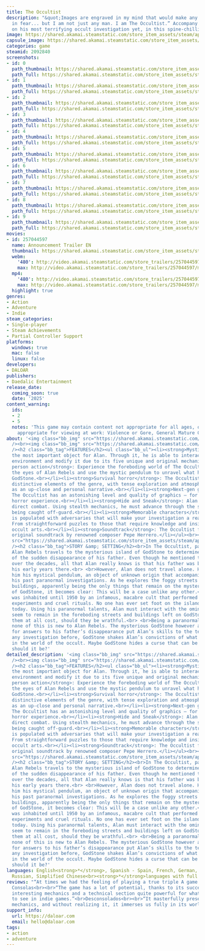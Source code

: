 ```yaml
---
title: The Occultist
description: "&quot;Images are engraved in my mind that would make any man tremble
  in fear... but I am not just any man. I am The Occultist.” Accompany Alan Rebels
  on his most terrifying occult investigation yet, in this spine-chilling horror experience."
image: https://shared.akamai.steamstatic.com/store_item_assets/steam/apps/2092840/header.jpg?t=1723125939
capsule_image: https://shared.akamai.steamstatic.com/store_item_assets/steam/apps/2092840/capsule_231x87.jpg?t=1723125939
categories: game
steamid: 2092840
screenshots:
- id: 0
  path_thumbnail: https://shared.akamai.steamstatic.com/store_item_assets/steam/apps/2092840/ss_0babeb4209bf05645f8d43a6f06411d8ac71add6.600x338.jpg?t=1723125939
  path_full: https://shared.akamai.steamstatic.com/store_item_assets/steam/apps/2092840/ss_0babeb4209bf05645f8d43a6f06411d8ac71add6.1920x1080.jpg?t=1723125939
- id: 1
  path_thumbnail: https://shared.akamai.steamstatic.com/store_item_assets/steam/apps/2092840/ss_afcd4d171f83df384969fb0fd075ade6d107f161.600x338.jpg?t=1723125939
  path_full: https://shared.akamai.steamstatic.com/store_item_assets/steam/apps/2092840/ss_afcd4d171f83df384969fb0fd075ade6d107f161.1920x1080.jpg?t=1723125939
- id: 2
  path_thumbnail: https://shared.akamai.steamstatic.com/store_item_assets/steam/apps/2092840/ss_601172c31ab279938186988b471b49d917f0f64c.600x338.jpg?t=1723125939
  path_full: https://shared.akamai.steamstatic.com/store_item_assets/steam/apps/2092840/ss_601172c31ab279938186988b471b49d917f0f64c.1920x1080.jpg?t=1723125939
- id: 3
  path_thumbnail: https://shared.akamai.steamstatic.com/store_item_assets/steam/apps/2092840/ss_dc7c90848c4eef0c4225f139fd7eff82953cd436.600x338.jpg?t=1723125939
  path_full: https://shared.akamai.steamstatic.com/store_item_assets/steam/apps/2092840/ss_dc7c90848c4eef0c4225f139fd7eff82953cd436.1920x1080.jpg?t=1723125939
- id: 4
  path_thumbnail: https://shared.akamai.steamstatic.com/store_item_assets/steam/apps/2092840/ss_e2d70aaae4bf73176830c9ddb727422cc3214682.600x338.jpg?t=1723125939
  path_full: https://shared.akamai.steamstatic.com/store_item_assets/steam/apps/2092840/ss_e2d70aaae4bf73176830c9ddb727422cc3214682.1920x1080.jpg?t=1723125939
- id: 5
  path_thumbnail: https://shared.akamai.steamstatic.com/store_item_assets/steam/apps/2092840/ss_864f4be66fd9d0f5da7f382291c64cee7ba7cca2.600x338.jpg?t=1723125939
  path_full: https://shared.akamai.steamstatic.com/store_item_assets/steam/apps/2092840/ss_864f4be66fd9d0f5da7f382291c64cee7ba7cca2.1920x1080.jpg?t=1723125939
- id: 6
  path_thumbnail: https://shared.akamai.steamstatic.com/store_item_assets/steam/apps/2092840/ss_ceb3ca3c559d6ab443d226eeccfbef726679e005.600x338.jpg?t=1723125939
  path_full: https://shared.akamai.steamstatic.com/store_item_assets/steam/apps/2092840/ss_ceb3ca3c559d6ab443d226eeccfbef726679e005.1920x1080.jpg?t=1723125939
- id: 7
  path_thumbnail: https://shared.akamai.steamstatic.com/store_item_assets/steam/apps/2092840/ss_bcca678334178366495c07fac27ee3cf0e2631b6.600x338.jpg?t=1723125939
  path_full: https://shared.akamai.steamstatic.com/store_item_assets/steam/apps/2092840/ss_bcca678334178366495c07fac27ee3cf0e2631b6.1920x1080.jpg?t=1723125939
- id: 8
  path_thumbnail: https://shared.akamai.steamstatic.com/store_item_assets/steam/apps/2092840/ss_41409c34734721e27117f181432f25853d523de4.600x338.jpg?t=1723125939
  path_full: https://shared.akamai.steamstatic.com/store_item_assets/steam/apps/2092840/ss_41409c34734721e27117f181432f25853d523de4.1920x1080.jpg?t=1723125939
- id: 9
  path_thumbnail: https://shared.akamai.steamstatic.com/store_item_assets/steam/apps/2092840/ss_9f2f6c361f6e747805786368b945339efbd17254.600x338.jpg?t=1723125939
  path_full: https://shared.akamai.steamstatic.com/store_item_assets/steam/apps/2092840/ss_9f2f6c361f6e747805786368b945339efbd17254.1920x1080.jpg?t=1723125939
movies:
- id: 257044597
  name: Announcement Trailer EN
  thumbnail: https://shared.akamai.steamstatic.com/store_item_assets/steam/apps/257044597/movie.293x165.jpg?t=1723125907
  webm:
    '480': http://video.akamai.steamstatic.com/store_trailers/257044597/movie480_vp9.webm?t=1723125907
    max: http://video.akamai.steamstatic.com/store_trailers/257044597/movie_max_vp9.webm?t=1723125907
  mp4:
    '480': http://video.akamai.steamstatic.com/store_trailers/257044597/movie480.mp4?t=1723125907
    max: http://video.akamai.steamstatic.com/store_trailers/257044597/movie_max.mp4?t=1723125907
  highlight: true
genres:
- Action
- Adventure
- Indie
steam_categories:
- Single-player
- Steam Achievements
- Partial Controller Support
platforms:
  windows: true
  mac: false
  linux: false
developers:
- DALOAR
publishers:
- Daedalic Entertainment
release_date:
  coming_soon: true
  date: '2025'
content_warning:
  ids:
  - 2
  - 5
  notes: 'This game may contain content not appropriate for all ages, or may not be
    appropriate for viewing at work: Violence or Gore, General Mature Content.'
about: '<img class="bb_img" src="https://shared.akamai.steamstatic.com/store_item_assets/steam/apps/2092840/extras/the_occultist_logo.png?t=1723125939"
  /><br><img class="bb_img" src="https://shared.akamai.steamstatic.com/store_item_assets/steam/apps/2092840/extras/Trailer_Alan_Pendulum.gif?t=1723125939"
  /><h2 class="bb_tag">FEATURES</h2><ul class="bb_ul"><li><strong>Mystic Pendulum</strong>:
  the most important object for Alan. Through it, he is able to interact with the
  environment and modify it due to its five unique and original mechanics.<br></li><li><strong>1st
  person action</strong>: Experience the foreboding world of The Occultist through
  the eyes of Alan Rebels and use the mystic pendulum to unravel what happened in
  GodStone.<br></li><li><strong>Survival horror</strong>: The Occultist has all the
  distinctive elements of the genre, with tense exploration and atmosphere, as well
  as an up-close and personal narrative.<br></li><li><strong>Next-gen graphics</strong>:
  The Occultist has an astonishing level and quality of graphics – for a truly immersive
  horror experience.<br></li><li><strong>Hide and Sneak</strong>: Alan always avoids
  direct combat. Using stealth mechanics, he must advance through the story without
  being caught off-guard.<br></li><li><strong>Memorable characters</strong>: GodStone
  is populated with adversaries that will make your investigation a real nightmare.<br></li><li><strong>Puzzles</strong>:
  From straightforward puzzles to those that require knowledge and insight into the
  occult arts.<br></li><li><strong>Soundtrack</strong>: The Occultist features an
  original soundtrack by renowned composer Pepe Herrero.</li></ul><br><img class="bb_img"
  src="https://shared.akamai.steamstatic.com/store_item_assets/steam/apps/2092840/extras/Pendulum_combined.gif?t=1723125939"
  /><h2 class="bb_tag">STORY &amp; SETTING</h2><br>In The Occultist, paranormal investigator
  Alan Rebels travels to the mysterious island of GodStone to determine the cause
  of the sudden disappearance of his father. Even though he mentioned the island repeatedly
  over the decades, all that Alan really knows is that his father was born and spent
  his early years there.<br> <br>However, Alan does not travel alone. He carries with
  him his mystical pendulum, an object of unknown origin that accompanied him on all
  his past paranormal investigations. As he explores the foggy streets and maddening
  buildings, apparently being the only things that remain on the mysterious island
  of GodStone, it becomes clear: This will be a case unlike any other.<br> <br>GodStone
  was inhabited until 1950 by an infamous, macabre cult that performed disturbing
  experiments and cruel rituals. No one has ever set foot on the island since - until
  today. Using his paranormal talents, Alan must interact with the ominous souls that
  seem to remain in the foreboding streets and buildings left on GodStone; or avoid
  them at all cost, should they be wrathful.<br> <br>Being a paranormal investigator,
  none of this is new to Alan Rebels. The mysterious GodStone however and his search
  for answers to his father’s disappearance put Alan’s skills to the test. More than
  any investigation before, GodStone shakes Alan’s convictions of what is possible
  in the world of the occult. Maybe GodStone hides a curse that can be lifted… but
  should it be?'
detailed_description: '<img class="bb_img" src="https://shared.akamai.steamstatic.com/store_item_assets/steam/apps/2092840/extras/the_occultist_logo.png?t=1723125939"
  /><br><img class="bb_img" src="https://shared.akamai.steamstatic.com/store_item_assets/steam/apps/2092840/extras/Trailer_Alan_Pendulum.gif?t=1723125939"
  /><h2 class="bb_tag">FEATURES</h2><ul class="bb_ul"><li><strong>Mystic Pendulum</strong>:
  the most important object for Alan. Through it, he is able to interact with the
  environment and modify it due to its five unique and original mechanics.<br></li><li><strong>1st
  person action</strong>: Experience the foreboding world of The Occultist through
  the eyes of Alan Rebels and use the mystic pendulum to unravel what happened in
  GodStone.<br></li><li><strong>Survival horror</strong>: The Occultist has all the
  distinctive elements of the genre, with tense exploration and atmosphere, as well
  as an up-close and personal narrative.<br></li><li><strong>Next-gen graphics</strong>:
  The Occultist has an astonishing level and quality of graphics – for a truly immersive
  horror experience.<br></li><li><strong>Hide and Sneak</strong>: Alan always avoids
  direct combat. Using stealth mechanics, he must advance through the story without
  being caught off-guard.<br></li><li><strong>Memorable characters</strong>: GodStone
  is populated with adversaries that will make your investigation a real nightmare.<br></li><li><strong>Puzzles</strong>:
  From straightforward puzzles to those that require knowledge and insight into the
  occult arts.<br></li><li><strong>Soundtrack</strong>: The Occultist features an
  original soundtrack by renowned composer Pepe Herrero.</li></ul><br><img class="bb_img"
  src="https://shared.akamai.steamstatic.com/store_item_assets/steam/apps/2092840/extras/Pendulum_combined.gif?t=1723125939"
  /><h2 class="bb_tag">STORY &amp; SETTING</h2><br>In The Occultist, paranormal investigator
  Alan Rebels travels to the mysterious island of GodStone to determine the cause
  of the sudden disappearance of his father. Even though he mentioned the island repeatedly
  over the decades, all that Alan really knows is that his father was born and spent
  his early years there.<br> <br>However, Alan does not travel alone. He carries with
  him his mystical pendulum, an object of unknown origin that accompanied him on all
  his past paranormal investigations. As he explores the foggy streets and maddening
  buildings, apparently being the only things that remain on the mysterious island
  of GodStone, it becomes clear: This will be a case unlike any other.<br> <br>GodStone
  was inhabited until 1950 by an infamous, macabre cult that performed disturbing
  experiments and cruel rituals. No one has ever set foot on the island since - until
  today. Using his paranormal talents, Alan must interact with the ominous souls that
  seem to remain in the foreboding streets and buildings left on GodStone; or avoid
  them at all cost, should they be wrathful.<br> <br>Being a paranormal investigator,
  none of this is new to Alan Rebels. The mysterious GodStone however and his search
  for answers to his father’s disappearance put Alan’s skills to the test. More than
  any investigation before, GodStone shakes Alan’s convictions of what is possible
  in the world of the occult. Maybe GodStone hides a curse that can be lifted… but
  should it be?'
languages: English<strong>*</strong>, Spanish - Spain, French, German, Japanese, Korean,
  Russian, Simplified Chinese<br><strong>*</strong>languages with full audio support
reviews: "“At times we had the feeling of playing a true triple A game.”<br>Hobby
  Consolas<br><br>“The game has a lot of potential, thanks to its successful atmosphere,
  interesting mechanics and a technical section quite powerful for what we are used
  to see in indie games.”<br>Desconsolados<br><br>“It masterfully presents the basic
  mechanics, and without realizing it, it immerses us fully in its world.”<br>Gameit<br>"
support_info:
  url: https://daloar.com
  email: hello@daloar.com
tags:
- action
- adventure
---
```


